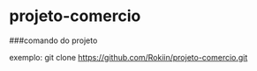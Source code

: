 # projeto-comercio

###comando do projeto

exemplo:
git clone https://github.com/Rokiin/projeto-comercio.git
